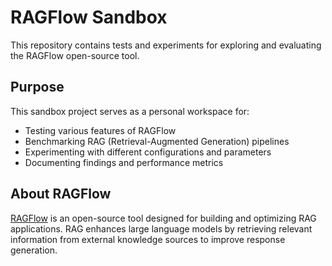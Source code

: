 # RAGFlow Sandbox

This repository contains tests and experiments for exploring and evaluating the RAGFlow open-source tool.

## Purpose

This sandbox project serves as a personal workspace for:

- Testing various features of RAGFlow
- Benchmarking RAG (Retrieval-Augmented Generation) pipelines
- Experimenting with different configurations and parameters
- Documenting findings and performance metrics

## About RAGFlow

[RAGFlow](https://github.com/infiniflow/ragflow) is an open-source tool designed for building and optimizing RAG applications. RAG enhances large language models by retrieving relevant information from external knowledge sources to improve response generation.
